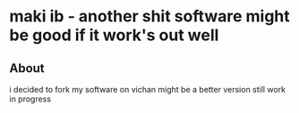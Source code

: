 maki ib - another shit software might be good if it work's out well
========================================================

About
------------
i decided to fork my software on vichan might be a better version still work in progress 
